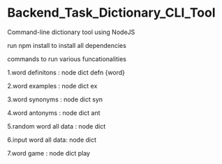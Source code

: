 # Backend_Task_Dictionary_CLI_Tool
Command-line dictionary tool using NodeJS

run npm install to install all dependencies

commands to run various funcationalities

1.word definitons : node dict defn {word}
  
2.word examples : node dict ex <word>
  
3.word synonyms : node dict syn <word>
 
4.word antonyms : node dict ant <word>
  
5.random word all data : node dict  

6.input word all data: node dict <word>
  
7.word game : node dict play  
